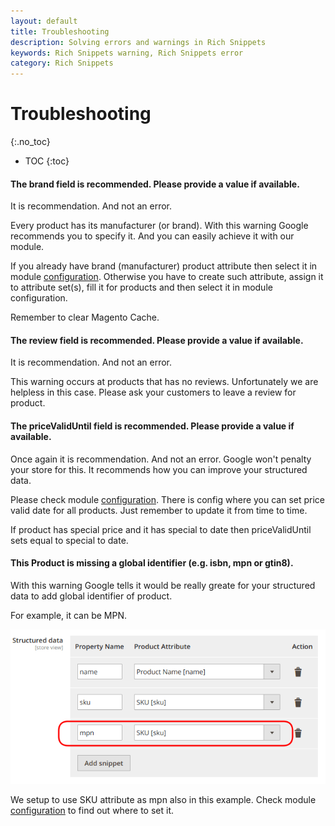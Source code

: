 ```yaml
---
layout: default
title: Troubleshooting
description: Solving errors and warnings in Rich Snippets
keywords: Rich Snippets warning, Rich Snippets error
category: Rich Snippets
---
```


# Troubleshooting
{:.no_toc}

* TOC
{:toc}

#### The brand field is recommended. Please provide a value if available.

It is recommendation. And not an error.

Every product has its manufacturer (or brand). With this warning Google recommends you to specify it. And you can easily achieve it with our module.

If you already have brand (manufacturer) product attribute then select it in module [configuration](../configuration/#product-structured-data). Otherwise you have to create such attribute, assign it to attribute set(s), fill it for products and then select it in module configuration.

Remember to clear Magento Cache.

#### The review field is recommended. Please provide a value if available.

It is recommendation. And not an error.

This warning occurs at products that has no reviews. Unfortunately we are helpless in this case. Please ask your customers to leave a review for product.

#### The priceValidUntil field is recommended. Please provide a value if available.

Once again it is recommendation. And not an error. Google won't penalty your store for this. It recommends how you can improve your structured data.

Please check module [configuration](../configuration/#product-structured-data). There is config where you can set price valid date for all products. Just remember to update it from time to time.

If product has special price and it has special to date then priceValidUntil sets equal to special to date.

#### This Product is missing a global identifier (e.g. isbn, mpn or gtin8).

With this warning Google tells it would be really greate for your structured data to add global identifier of product.

For example, it can be MPN.

![Structured data mpn](/images/m2/rich-snippets/config-structured-data.png)

We setup to use SKU attribute as mpn also in this example. Check module [configuration](../configuration/#product-structured-data) to find out where to set it.
